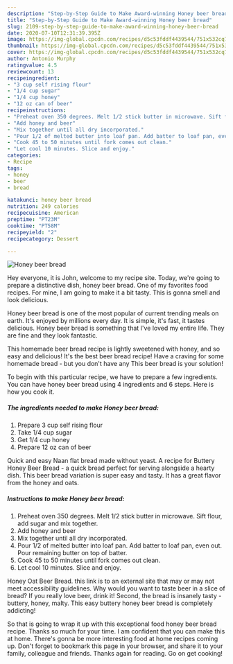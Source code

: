 ```yaml
---
description: "Step-by-Step Guide to Make Award-winning Honey beer bread"
title: "Step-by-Step Guide to Make Award-winning Honey beer bread"
slug: 2109-step-by-step-guide-to-make-award-winning-honey-beer-bread
date: 2020-07-10T12:31:39.395Z
image: https://img-global.cpcdn.com/recipes/d5c53fddf4439544/751x532cq70/honey-beer-bread-recipe-main-photo.jpg
thumbnail: https://img-global.cpcdn.com/recipes/d5c53fddf4439544/751x532cq70/honey-beer-bread-recipe-main-photo.jpg
cover: https://img-global.cpcdn.com/recipes/d5c53fddf4439544/751x532cq70/honey-beer-bread-recipe-main-photo.jpg
author: Antonio Murphy
ratingvalue: 4.5
reviewcount: 13
recipeingredient:
- "3 cup self rising flour"
- "1/4 cup sugar"
- "1/4 cup honey"
- "12 oz can of beer"
recipeinstructions:
- "Preheat oven 350 degrees. Melt 1/2 stick butter in microwave. Sift flour, add sugar and mix together."
- "Add honey and beer"
- "Mix together until all dry incorporated."
- "Pour 1/2 of melted butter into loaf pan. Add batter to loaf pan, even out. Pour remaining butter on top of batter."
- "Cook 45 to 50 minutes until fork comes out clean."
- "Let cool 10 minutes. Slice and enjoy."
categories:
- Recipe
tags:
- honey
- beer
- bread

katakunci: honey beer bread 
nutrition: 249 calories
recipecuisine: American
preptime: "PT23M"
cooktime: "PT58M"
recipeyield: "2"
recipecategory: Dessert

---
```



![Honey beer bread](https://img-global.cpcdn.com/recipes/d5c53fddf4439544/751x532cq70/honey-beer-bread-recipe-main-photo.jpg)

Hey everyone, it is John, welcome to my recipe site. Today, we're going to prepare a distinctive dish, honey beer bread. One of my favorites food recipes. For mine, I am going to make it a bit tasty. This is gonna smell and look delicious.

Honey beer bread is one of the most popular of current trending meals on earth. It's enjoyed by millions every day. It is simple, it's fast, it tastes delicious. Honey beer bread is something that I've loved my entire life. They are fine and they look fantastic.

This homemade beer bread recipe is lightly sweetened with honey, and so easy and delicious! It&#39;s the best beer bread recipe! Have a craving for some homemade bread - but you don&#39;t have any This beer bread is your solution!


To begin with this particular recipe, we have to prepare a few ingredients. You can have honey beer bread using 4 ingredients and 6 steps. Here is how you cook it.

<!--inarticleads1-->

##### The ingredients needed to make Honey beer bread:

1. Prepare 3 cup self rising flour
1. Take 1/4 cup sugar
1. Get 1/4 cup honey
1. Prepare 12 oz can of beer


Quick and easy Naan flat bread made without yeast. A recipe for Buttery Honey Beer Bread - a quick bread perfect for serving alongside a hearty dish. This beer bread variation is super easy and tasty. It has a great flavor from the honey and oats. 

<!--inarticleads2-->

##### Instructions to make Honey beer bread:

1. Preheat oven 350 degrees. Melt 1/2 stick butter in microwave. Sift flour, add sugar and mix together.
1. Add honey and beer
1. Mix together until all dry incorporated.
1. Pour 1/2 of melted butter into loaf pan. Add batter to loaf pan, even out. Pour remaining butter on top of batter.
1. Cook 45 to 50 minutes until fork comes out clean.
1. Let cool 10 minutes. Slice and enjoy.


Honey Oat Beer Bread. this link is to an external site that may or may not meet accessibility guidelines. Why would you want to taste beer in a slice of bread? If you really love beer, drink it! Second, the bread is insanely tasty - buttery, honey, malty. This easy buttery honey beer bread is completely addicting! 

So that is going to wrap it up with this exceptional food honey beer bread recipe. Thanks so much for your time. I am confident that you can make this at home. There's gonna be more interesting food at home recipes coming up. Don't forget to bookmark this page in your browser, and share it to your family, colleague and friends. Thanks again for reading. Go on get cooking!
